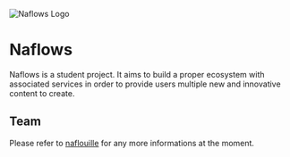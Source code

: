 ![Naflows Logo](https://public.naflows.com/assets/corporate/naflows_full_logotype.png)
# Naflows
Naflows is a student project. It aims to build a proper ecosystem with associated services in order to provide users multiple new and innovative content to create.

## Team
Please refer to [naflouille](https://github.com/W0lfan/) for any more informations at the moment.
